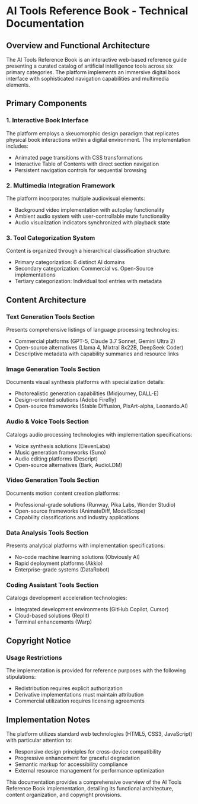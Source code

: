 # AI Tools Reference Book - Technical Documentation

## Overview and Functional Architecture

The AI Tools Reference Book is an interactive web-based reference guide presenting a curated catalog of artificial intelligence tools across six primary categories. The platform implements an immersive digital book interface with sophisticated navigation capabilities and multimedia elements.

## Primary Components

### 1. Interactive Book Interface
The platform employs a skeuomorphic design paradigm that replicates physical book interactions within a digital environment. The implementation includes:
- Animated page transitions with CSS transformations
- Interactive Table of Contents with direct section navigation
- Persistent navigation controls for sequential browsing

### 2. Multimedia Integration Framework
The platform incorporates multiple audiovisual elements:
- Background video implementation with autoplay functionality
- Ambient audio system with user-controllable mute functionality
- Audio visualization indicators synchronized with playback state

### 3. Tool Categorization System
Content is organized through a hierarchical classification structure:
- Primary categorization: 6 distinct AI domains
- Secondary categorization: Commercial vs. Open-Source implementations
- Tertiary categorization: Individual tool entries with metadata

## Content Architecture

### Text Generation Tools Section
Presents comprehensive listings of language processing technologies:
- Commercial platforms (GPT-5, Claude 3.7 Sonnet, Gemini Ultra 2)
- Open-source alternatives (Llama 4, Mixtral 8x22B, DeepSeek Coder)
- Descriptive metadata with capability summaries and resource links

### Image Generation Tools Section
Documents visual synthesis platforms with specialization details:
- Photorealistic generation capabilities (Midjourney, DALL-E)
- Design-oriented solutions (Adobe Firefly)
- Open-source frameworks (Stable Diffusion, PixArt-alpha, Leonardo.AI)

### Audio & Voice Tools Section
Catalogs audio processing technologies with implementation specifications:
- Voice synthesis solutions (ElevenLabs)
- Music generation frameworks (Suno)
- Audio editing platforms (Descript)
- Open-source alternatives (Bark, AudioLDM)

### Video Generation Tools Section
Documents motion content creation platforms:
- Professional-grade solutions (Runway, Pika Labs, Wonder Studio)
- Open-source frameworks (AnimateDiff, ModelScope)
- Capability classifications and industry applications

### Data Analysis Tools Section
Presents analytical platforms with implementation specifications:
- No-code machine learning solutions (Obviously AI)
- Rapid deployment platforms (Akkio)
- Enterprise-grade systems (DataRobot)

### Coding Assistant Tools Section
Catalogs development acceleration technologies:
- Integrated development environments (GitHub Copilot, Cursor)
- Cloud-based solutions (Replit)
- Terminal enhancements (Warp)

## Copyright Notice

### Usage Restrictions
The implementation is provided for reference purposes with the following stipulations:
- Redistribution requires explicit authorization
- Derivative implementations must maintain attribution
- Commercial utilization requires licensing agreements


## Implementation Notes

The platform utilizes standard web technologies (HTML5, CSS3, JavaScript) with particular attention to:
- Responsive design principles for cross-device compatibility
- Progressive enhancement for graceful degradation
- Semantic markup for accessibility compliance
- External resource management for performance optimization

This documentation provides a comprehensive overview of the AI Tools Reference Book implementation, detailing its functional architecture, content organization, and copyright provisions.
